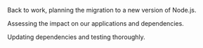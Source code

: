 Back to work, planning the migration to a new version of Node.js.

Assessing the impact on our applications and dependencies.

Updating dependencies and testing thoroughly.